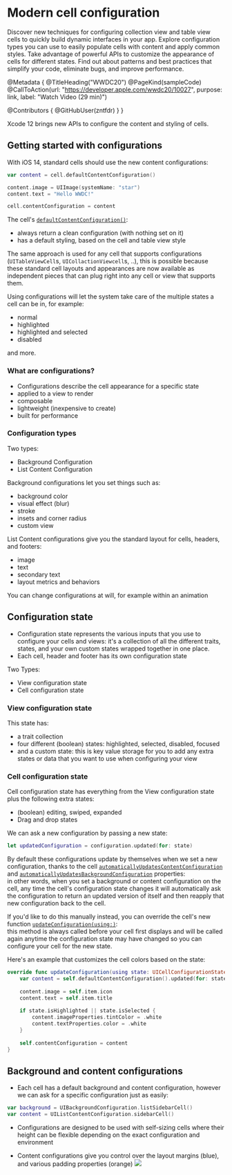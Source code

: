 # Modern cell configuration

Discover new techniques for configuring collection view and table view cells to quickly build dynamic interfaces in your app. Explore configuration types you can use to easily populate cells with content and apply common styles. Take advantage of powerful APIs to customize the appearance of cells for different states. Find out about patterns and best practices that simplify your code, eliminate bugs, and improve performance.

@Metadata {
   @TitleHeading("WWDC20")
   @PageKind(sampleCode)
   @CallToAction(url: "https://developer.apple.com/wwdc20/10027", purpose: link, label: "Watch Video (29 min)")

   @Contributors {
      @GitHubUser(zntfdr)
   }
}



Xcode 12 brings new APIs to configure the content and styling of cells.

## Getting started with configurations

With iOS 14, standard cells should use the new content configurations:

```swift
var content = cell.defaultContentConfiguration()

content.image = UIImage(systemName: "star")
content.text = "Hello WWDC!"

cell.contentConfiguration = content
```

The cell's [`defaultContentConfiguration()`][defaultContentConfiguration]:

- always return a clean configuration (with nothing set on it)
- has a default styling, based on the cell and table view style

The same approach is used for any cell that supports configurations (`UITableViewCell`s, `UICollactionViewcell`s, ..), this is possible because these standard cell layouts and appearances are now available as independent pieces that can plug right into any cell or view that supports them.

Using configurations will let the system take care of the multiple states a cell can be in, for example:

- normal
- highlighted
- highlighted and selected
- disabled

and more.

### What are configurations?

- Configurations describe the cell appearance for a specific state
- applied to a view to render
- composable
- lightweight (inexpensive to create)
- built for performance

### Configuration types

Two types:

- Background Configuration
- List Content Configuration

Background configurations let you set things such as:

- background color
- visual effect (blur)
- stroke
- insets and corner radius
- custom view

List Content configurations give you the standard layout for cells, headers, and footers:

- image
- text
- secondary text
- layout metrics and behaviors

You can change configurations at will, for example within an animation

## Configuration state

- Configuration state represents the various inputs that you use to configure your cells and views: it's a collection of all the different traits, states, and your own custom states wrapped together in one place.
- Each cell, header and footer has its own configuration state

Two Types:

- View configuration state
- Cell configuration state

### View configuration state

This state has:

- a trait collection
- four different (boolean) states: highlighted, selected, disabled, focused
- and a custom state: this is key value storage for you to add any extra states or data that you want to use when configuring your view

### Cell configuration state

Cell configuration state has everything from the View configuration state plus the following extra states:

- (boolean) editing, swiped, expanded
- Drag and drop states

We can ask a new configuration by passing a new state:

```swift
let updatedConfiguration = configuration.updated(for: state)
```

By default these configurations update by themselves when we set a new configuration, thanks to the cell [`automaticallyUpdatesContentConfiguration`][automaticallyUpdatesContentConfiguration] and [`automaticallyUpdatesBackgroundConfiguration`][automaticallyUpdatesBackgroundConfiguration]  properties:  
in other words, when you set a background or content configuration on the cell, any time the cell's configuration state changes it will automatically ask the configuration to return an updated version of itself and then reapply that new configuration back to the cell.

If you'd like to do this manually instead, you can override the cell's new function [`updateConfiguration(using:)`][updateConfiguration(using:)]:  
this method is always called before your cell first displays and will be called again anytime the configuration state may have changed so you can configure your cell for the new state.

Here's an example that customizes the cell colors based on the state:

```swift
override func updateConfiguration(using state: UICellConfigurationState) {
    var content = self.defaultContentConfiguration().updated(for: state)
    
    content.image = self.item.icon
    content.text = self.item.title
 
    if state.isHighlighted || state.isSelected {
        content.imageProperties.tintColor = .white
        content.textProperties.color = .white
    }
 
    self.contentConfiguration = content
}
```

## Background and content configurations

- Each cell has a default background and content configuration, however we can ask for a specific configuration just as easily:

```swift
var background = UIBackgroundConfiguration.listSidebarCell()
var content = UIListContentConfiguration.sidebarCell()
```

- Configurations are designed to be used with self-sizing cells where their height can be flexible depending on the exact configuration and environment

- Content configurations give you control over the layout margins (blue), and various padding properties (orange)
![][layoutImage]

[layoutImage]: layout.png

[updateConfiguration(using:)]: https://developer.apple.com/documentation/uikit/uicollectionviewcell/3600950-updateconfiguration
[automaticallyUpdatesBackgroundConfiguration]: https://developer.apple.com/documentation/uikit/uicollectionviewcell/3600427-automaticallyupdatesbackgroundco
[automaticallyUpdatesContentConfiguration]: https://developer.apple.com/documentation/uikit/uicollectionviewcell/3600428-automaticallyupdatescontentconfi
[defaultContentConfiguration]: https://developer.apple.com/documentation/uikit/uicollectionviewlistcell/3600969-defaultcontentconfiguration